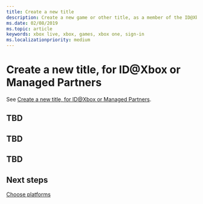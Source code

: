 ```yaml
---
title: Create a new title
description: Create a new game or other title, as a member of the ID@Xbox program or as a Managed Partner.
ms.date: 02/08/2019
ms.topic: article
keywords: xbox live, xbox, games, xbox one, sign-in
ms.localizationpriority: medium
---
```

# Create a new title, for ID@Xbox or Managed Partners

See [Create a new title, for ID@Xbox or Managed Partners](../getstart-id-mp.md).


## TBD


## TBD


## TBD


## Next steps

[Choose platforms](choose-platforms.md)
